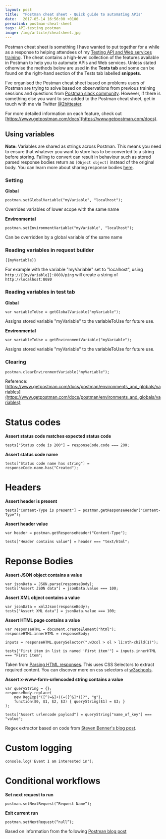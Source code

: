 ```yaml
---
layout: post
title:  "Postman cheat sheet - Quick guide to automating APIs"
date:   2017-05-14 16:56:00 +0100
permalink: postman-cheat-sheet
tags: API-testing postman
image: /img/article/cheatsheet.jpg
---
```


Postman cheat sheet is something I have wanted to put together for a while as a response to helping attendees of my [Testing API and Web services training](http://www.mwtestconsultancy.co.uk/testing-web-services-training/). The cheat contains a high-level collection of the features available in Postman to help you to automate APIs and Web services. Unless stated otherwise the methods below are used in the __Tests tab__ and some can be found on the right-hand section of the Tests tab labelled __snippets__.

I've organised the Postman cheat sheet based on problems users of Postman are trying to solve based on observations from previous training sessions and questions from [Postman slack community](https://postmancommunity.slack.com/). However, if there is something else you want to see added to the Postman cheat sheet, get in touch with me via Twitter [@2bittester](https://twitter.com/2bittester).

For more detailed information on each feature, check out [https://www.getpostman.com/docs](https://www.getpostman.com/docs).

## Using variables

__Note:__ Variables are shared as strings across Postman. This means you need to ensure that whatever you want to store has to be converted to a string before storing. Failing to convert can result in behaviour such as stored parsed response bodies return as ```[Object object]``` instead of the original body. You can learn more about sharing response bodies [here](http://www.mwtestconsultancy.co.uk/postman-sharing-payloads/).

### Setting

__Global__
```
postman.setGlobalVariable("myVariable", "localhost");
```
Overrides variables of lower scope with the same name

__Environmental__
```
postman.setEnvironmentVariable("myVariable", "localhost");
```
Can be overridden by a global variable of the same name

### Reading variables in request builder

```
{{myVariable}}
```

For example with the variable "myVariable" set to "localhost", using ```http://{{myVariable}}:8080/ping``` will create a string of ```http://localhost:8080```

### Reading variables in test tab

__Global__
```
var variableToUse = getGlobalVariable("myVariable");
```
Assigns stored variable "myVariable" to the variableToUse for future use.

__Environmental__
```
var variableToUse = getEnvironmentVariable("myVariable");
```
Assigns stored variable "myVariable" to the variableToUse for future use.

### Clearing

```
postman.clearEnvironmentVariable("myVariable");
```

Reference: [https://www.getpostman.com/docs/postman/environments_and_globals/variables](https://www.getpostman.com/docs/postman/environments_and_globals/variables)

# Status codes

__Assert status code matches expected status code__

```
tests["Status code is 200"] = responseCode.code === 200;
```

__Assert status code name__

```
tests["Status code name has string"] = responseCode.name.has("Created");
```

# Headers

__Assert header is present__

```
tests["Content-Type is present"] = postman.getResponseHeader("Content-Type");
```

__Assert header value__

```
var header = postman.getResponseHeader("Content-Type");

tests["Header contains value"] = header === "text/html";
```

# Reponse Bodies

__Assert JSON object contains a value__
```
var jsonData = JSON.parse(responseBody);
tests["Assert JSON data"] = jsonData.value === 100;
```
__Assert XML object contains a value__
```
var jsonData = xml2Json(responseBody);
tests["Assert XML data"] = jsonData.value === 100;
```
__Assert HTML page contains a value__
```
var responseHTML = document.createElement("html");
responseHTML.innerHTML = responseBody;

inputs = responseHTML.querySelector(".w3col > ol > li:nth-child(1)");

tests["First item in list is named 'First item'"] = inputs.innerHTML === "First item";
```
Taken from [Parsing HTML responses](http://www.mwtestconsultancy.co.uk/postman-parsing-html-responses/). This uses CSS Selectors to extract required content. You can discover more on css selectors at [w3schools](https://www.w3schools.com/cssref/css_selectors.asp).

__Assert x-www-form-urlencoded string contains a value__
```
var queryString = {};
responseBody.replace(
    new RegExp("([^?=&]+)(=([^&]*))?", "g"),
    function($0, $1, $2, $3) { queryString[$1] = $3; }
);

tests["Assert urlencode payload"] = queryString["name_of_key"] === "value";
```
Regex extractor based on code from [Steven Benner's blog post](http://stevenbenner.com/2010/03/javascript-regex-trick-parse-a-query-string-into-an-object/).

# Custom logging
```
console.log('Event I am interested in');
```

# Conditional workflows

__Set next request to run__
```
postman.setNextRequest(“Request Name”);
```

__Exit current run__
```
postman.setNextRequest(“null”);
```

Based on information from the following [Postman blog post](http://blog.getpostman.com/2016/03/23/conditional-workflows-in-postman/)
